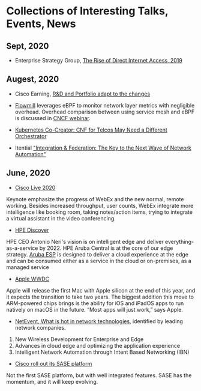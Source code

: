 # Collections of Interesting Talks, Events, News

## Sept, 2020
* Enterprise Strategy Group, [The Rise of Direct Internet Access, 2019](https://security.umbrella.com/esg-report-rise-of-dia)

## Augest, 2020

* Cisco Earning, [R&D and Portfolio adapt to the changes](https://searchnetworking.techtarget.com/news/252487700/Cisco-restructuring-follows-weak-revenues-forecast?track=NL-1817&ad=935417&asrc=EM_NLN_133437486&utm_medium=EM&utm_source=NLN&utm_campaign=20200817_Cisco%20plans%20to%20restructure%20due%20to%20revenue%20declines)

* [Flowmill](https://www.flowmill.com/) leverages eBPF to monitor network layer metrics with negligible overhead.
Overhead comparison between using service mesh and eBPF is discussed in [CNCF webinar](https://www.cncf.io/webinars/comparing-ebpf-and-istio-envoy-for-monitoring-microservice-interactions/). 

* [Kubernetes Co-Creator: CNF for Telcos May Need a Different Orchestrator](https://www.datacenterknowledge.com/networks/kubernetes-co-creator-cnf-telcos-may-need-different-orchestrator)

* Itential ["Integration & Federation: The Key to the Next Wave of Network Automation"](https://www.slideshare.net/Marketing_Itential/integration-federation-the-key-to-the-next-wave-of-network-automation/)
## June, 2020

* [Cisco Live 2020](https://www.ciscolive.com/us.html)

Keynote emphasize the progress of WebEx and the new normal, remote working.
Besides increased throughput, user counts, WebEx integrate more intelligence like booking room, taking notes/action items, trying to integrate a virtual assistant in the video conferencing.

* [HPE Discover](https://www.hpe.com/us/en/discover.html?&chatsrc=ot-en&jumpid=ps_7sr3y6pvbc_aid-520023673)

HPE CEO Antonio Neri's vision is on intelligent edge and deliver everything-as-a-service by 2022. 
HPE Aruba Central is at the core of our edge strategy. [Aruba ESP](https://www.hpe.com/us/en/newsroom/press-release/2020/06/introducing-aruba-esp-the-industrys-first-cloud-native-platform-built-for-the-intelligent-edge.html) is designed to deliver a cloud experience at the edge and can be consumed either as a service in the cloud or on-premises, as a managed service

* [Apple WWDC](https://www.theverge.com/2020/6/22/21295475/apple-mac-processors-arm-silicon-chips-wwdc-2020)

Apple will release the first Mac with Apple silicon at the end of this year, and it expects the transition to take two years. The biggest addition this move to ARM-powered chips brings is the ability for iOS and iPadOS apps to run natively on macOS in the future. “Most apps will just work,” says Apple.

* [NetEvent, What is hot in network technologies](https://netevents.org/upcoming_events/whats-hot-in-networking-analyst-views-duplicate-1-2/), identified by leading network companies.

1. New Wireless Development for Enterprise and Edge
2. Advances in cloud edge and optimizing the application experience
3. Intelligent Network Automation through Intent Based Networking (IBN)


* [Cisco roll out its SASE platform](https://www.sdxcentral.com/articles/news/cisco-rolls-out-sase-platform/2020/06/)

Not the first SASE platform, but with well integrated features. SASE has the momentum, and it will keep evolving. 
